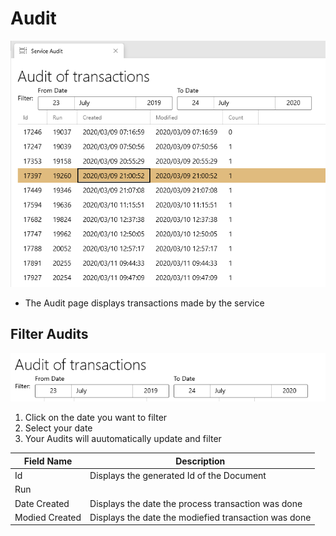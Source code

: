 # Audit

![Audit](../../assets/service-audit.png)

* The Audit page displays transactions made by the service

## Filter Audits

![Audit](../../assets/services-audit-filter.png)

1. Click on the date you want to filter
2. Select your date
3. Your Audits will auutomatically update and filter

| Field Name     | Description                                          |
| -------------- | ---------------------------------------------------- |
| Id             | Displays the generated Id of the Document            |
| Run            |                                                      |
| Date Created   | Displays the date the process transaction was done   |
| Modied Created | Displays the date the modiefied transaction was done |


